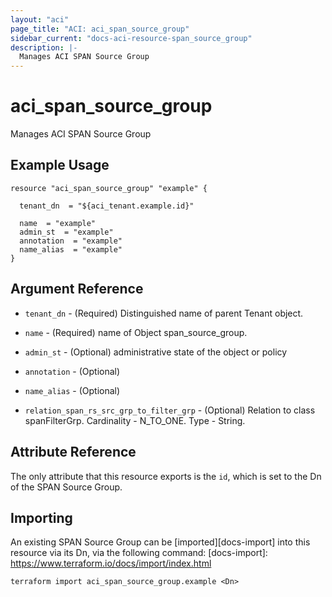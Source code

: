 ```yaml
---
layout: "aci"
page_title: "ACI: aci_span_source_group"
sidebar_current: "docs-aci-resource-span_source_group"
description: |-
  Manages ACI SPAN Source Group
---
```


# aci_span_source_group #
Manages ACI SPAN Source Group

## Example Usage ##

```hcl
resource "aci_span_source_group" "example" {

  tenant_dn  = "${aci_tenant.example.id}"

  name  = "example"
  admin_st  = "example"
  annotation  = "example"
  name_alias  = "example"
}
```
## Argument Reference ##
* `tenant_dn` - (Required) Distinguished name of parent Tenant object.
* `name` - (Required) name of Object span_source_group.
* `admin_st` - (Optional) administrative state of the object or policy
* `annotation` - (Optional) 
* `name_alias` - (Optional) 

* `relation_span_rs_src_grp_to_filter_grp` - (Optional) Relation to class spanFilterGrp. Cardinality - N_TO_ONE. Type - String.
                


## Attribute Reference

The only attribute that this resource exports is the `id`, which is set to the
Dn of the SPAN Source Group.

## Importing ##

An existing SPAN Source Group can be [imported][docs-import] into this resource via its Dn, via the following command:
[docs-import]: https://www.terraform.io/docs/import/index.html


```
terraform import aci_span_source_group.example <Dn>
```